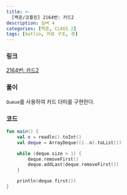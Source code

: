 ```yaml
---
title: >-
  [백준/코틀린] 2164번: 카드2
description: 실버 4
categories: [백준, CLASS 2]
tags: [kotlin, 자료 구조, 큐]
---
```


### 링크
[2164번: 카드2](https://www.acmicpc.net/problem/2164)

### 풀이
`Queue`를 사용하여 카드 더미를 구현한다.

### 코드
```kotlin
fun main() {
    val n = readln().toInt()
    val deque = ArrayDeque((1..n).toList())

    while (deque.size > 1) {
        deque.removeFirst()
        deque.addLast(deque.removeFirst())
    }

    println(deque.first())
}

```
